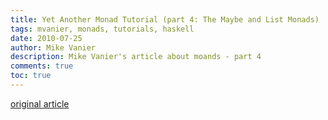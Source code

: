 ```yaml
---
title: Yet Another Monad Tutorial (part 4: The Maybe and List Monads)
tags: mvanier, monads, tutorials, haskell
date: 2010-07-25
author: Mike Vanier
description: Mike Vanier's article about moands - part 4
comments: true
toc: true
---
```

[original article](http://mvanier.livejournal.com/4647.html)

